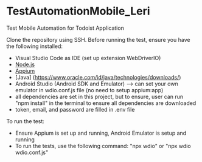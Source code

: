 # TestAutomationMobile_Leri
Test Mobile Automation for Todoist Application

Clone the repository using SSH. Before running the test, ensure you have the following installed: 
- Visual Studio Code as IDE (set up extension WebDriverIO)
- [Node.js](https://nodejs.org/)
- [Appium](http://appium.io/) 
- [Java] (https://www.oracle.com/id/java/technologies/downloads/)
- Android Studio (Android SDK and Emulator) --> can set your own emulator in wdio.conf.js file (no need to setup appium:app)
- all dependencies are set in this project, but to ensure, user can run "npm install" in the terminal to ensure all dependencies are downloaded
- token, email, and password are filled in .env file

To run the test:
- Ensure Appium is set up and running, Android Emulator is setup and running
- To run the tests, use the following command: "npx wdio" or "npx wdio wdio.conf.js"
